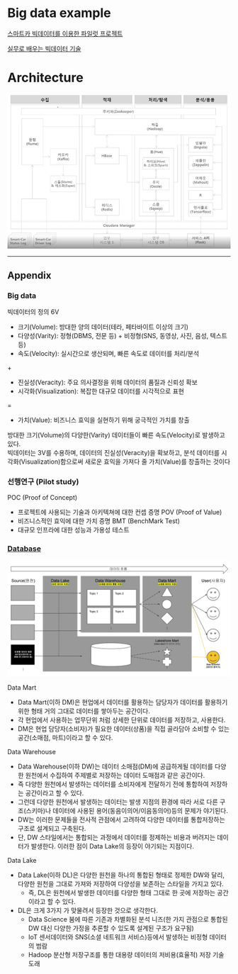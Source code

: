 
# Big data example

[스마트카 빅데이터를 이용한 파일럿 프로젝트](https://www.inflearn.com/course/%EB%B9%85%EB%8D%B0%EC%9D%B4%ED%84%B0-%ED%8C%8C%EC%9D%BC%EB%9F%BF-%ED%94%84%EB%A1%9C%EC%A0%9D%ED%8A%B8)

[실무로 배우는 빅데이터 기술](http://aladin.kr/p/7NN12)

# Architecture

![Architecture](readme/Architecture.png)

---

## Appendix

### Big data

빅데이터의 정의 6V

- 크기(Volume): 방대한 양의 데이터(테라, 페타바이트 이상의 크기)
- 다양성(Varity): 정형(DBMS, 전문 등) + 비정형(SNS, 동영상, 사진, 음성, 텍스트 등)
- 속도(Velocity): 실시간으로 생산되며, 빠른 속도로 데이터를 처리/분석

\+

- 진실성(Veracity): 주요 의사결정을 위해 데이터의 품질과 신뢰성 확보 
- 시각화(Visualization): 복잡한 대규모 데이터를 시각적으로 표현

=

- 가치(Value): 비즈니스 효익을 실현하기 위해 궁극적인 가치를 창출

방대한 크기(Volume)의 다양한(Varity) 데이터들이 빠른 속도(Velocity)로 발생하고 있다.  
빅데이터는 3V를 수용하며, 데이터의 진실성(Veracity)을 확보하고, 분석 데이터를 시각화(Visualization)함으로써 새로운 효익을 가져다 줄 가치(Value)를 창출하는 것이다

### 선행연구 (Pilot study)

POC (Proof of Concept)
- 프로젝트에 사용되는 기술과 아키텍쳐에 대한 컨셉 증명
POV (Proof of Value)
- 비즈니스적인 효익에 대한 가치 증명
BMT (BenchMark Test)
- 대규모 인프라에 대한 성능과 가용성 테스트

### [Database](https://ehyun0128.github.io/miscellaneous/dm_dw_dl/)

![Database Architecture](readme/DM_DW_DL.png)

Data Mart
- Data Mart(이하 DM)은 현업에서 데이터를 활용하는 담당자가 데이터를 활용하기 위한 형태 거의 그대로 데이터를 쌓아두는 공간이다.
- 각 현업에서 사용하는 업무단위 처럼 상세한 단위로 데이터를 저장하고, 사용한다.
- DM은 현업 담당자(소비자)가 필요한 데이터(상품)을 직접 골라담아 소비할 수 있는 공간(소매점, 마트)이라고 할 수 있다.

Data Warehouse
- Data Warehouse(이하 DW)는 데이터 소매점(DM)에 공급하게될 데이터를 다양한 원천에서 수집하여 주제별로 저장하는 데이터 도매점과 같은 공간이다.
- 즉 다양한 원천에서 발생하는 데이터를 소비자에게 전달하기 전에 통합하여 저장하는 공간이라고 할 수 있다.
- 그런데 다양한 원천에서 발생하는 데이터는 발생 지점의 환경에 따라 서로 다른 구조(스키마)나 데이터에 사용된 용어(동음이의어/이음동의어)등의 문제가 야기된다.
- DW는 이러한 문제들을 전사적 관점에서 고려하여 다양한 데이터를 통합저장하는 구조로 설계되고 구축된다.
- 단, DW 스타일에서는 통합되는 과정에서 데이터를 정제하는 비용과 버려지는 데이터가 발생한다. 이러한 점이 Data Lake의 등장이 야기되는 지점이다.

Data Lake
- Data Lake(이하 DL)은 다양한 원천을 하나의 통합된 형태로 정제한 DW와 달리, 다양한 원천을 그대로 가져와 저장하여 다양성을 보존하는 스타일을 가지고 있다.
  - 즉, DL은 원천에서 발생한 데이터를 다양한 형태 그대로 한 곳에 저장하는 공간이라고 할 수 있다.
- DL은 크게 3가지 가 맞물려서 등장한 것으로 생각한다.
  - Data Science 붐에 따른 기존과 차별화된 분석 니즈(한 가지 관점으로 통합된 DW 대신 다양한 가정을 추론할 수 있도록 설계된 구조가 요구됨)
  - IoT 센서데이터와 SNS(소셜 네트워크 서비스)등에서 발생하는 비정형 데이터의 범람
  - Hadoop 분산형 저장구조를 통한 대용량 데이터의 저비용(효율적) 저장 기술 도래
